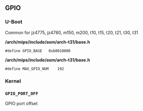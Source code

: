 GPIO
----

### U-Boot

Common for jz4775, jz4780, m150, m200, t10, t15, t20, t21, t30, t31

__/arch/mips/include/asm/arch-t31/base.h__
```
#define	GPIO_BASE	0xb0010000
```

__/arch/mips/include/asm/arch-t31/base.h__
```
#define	MAX_GPIO_NUM	192
```

### Kernel

### `GPIO_PORT_OFF`

GPIO port offset
